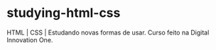 # studying-html-css
HTML | CSS | Estudando novas formas de usar.
Curso feito na Digital Innovation One.
